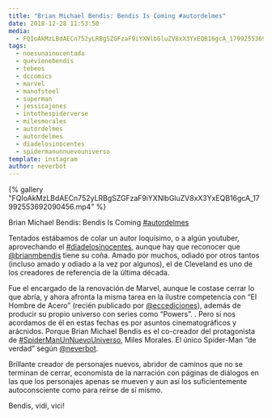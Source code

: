 ```yaml
---
title: "Brian Michael Bendis: Bendis Is Coming #autordelmes"
date: 2018-12-28 11:53:50
media: 
  - FQIoAkMzLBdAECn752yLRBgSZGFzaF9iYXNlbGluZV8xX3YxEQB16gcA_17992553692090456.mp4
tags: 
  - noesunainocentada
  - quevienebendis
  - tebeos
  - dccomics
  - marvel
  - manofsteel
  - superman
  - jessicajones
  - intothespiderverse
  - milesmorales
  - autordelmes
  - autordelmes
  - diadelosinocentes
  - spidermanunnuevouniverso
template: instagram
author: neverbot
---
```


{% gallery "FQIoAkMzLBdAECn752yLRBgSZGFzaF9iYXNlbGluZV8xX3YxEQB16gcA_17992553692090456.mp4" %}

Brian Michael Bendis: Bendis Is Coming [#autordelmes](/tags/autordelmes)

Tentados estábamos de colar un autor loquísimo, o a algún youtuber, aprovechando el [#diadelosinocentes](/tags/diadelosinocentes), aunque hay que reconocer que [@brianmbendis](https://instagram.com/brianmbendis) tiene su coña. Amado por muchos, odiado por otros tantos (incluso amado y odiado a la vez por algunos), el de Cleveland es uno de los creadores de referencia de la última década.

Fue el encargado de la renovación de Marvel, aunque le costase cerrar lo que abría, y ahora afronta la misma tarea en la ilustre competencia con “El Hombre de Acero” (recién publicado por [@eccediciones](https://instagram.com/eccediciones)), además de producir su propio universo con series como “Powers”. .
Pero si nos acordamos de él en estas fechas es por asuntos cinematográficos y arácnidos. Porque Brian Michael Bendis es el co-creador del protagonista de [#SpiderManUnNuevoUniverso](/tags/spidermanunnuevouniverso), Miles Morales. El único Spider-Man “de verdad” según [@neverbot](https://instagram.com/neverbot).

Brillante creador de personajes nuevos, abridor de caminos que no se terminan de cerrar, economista de la narración con páginas de diálogos en las que los personajes apenas se mueven y aun así los suficientemente autoconsciente como para reírse de sí mismo.

Bendis, vidi, vici!
